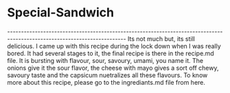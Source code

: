 # Special-Sandwich
-----------------------------------------------------------------------<My special sandwich>--------------------------------------------------
Its not much but, its still delicious. I came up with this recipe during the lock down when I was really bored. It had several stages to it, the final recipe is there in the recipe.md file. It is bursting with flavour, sour, savoury, umami, you name it. The onions give it the sour flavor, the cheese with mayo gives a sort off chewy, savoury taste and the capsicum nuetralizes all these flavours. To know more about this recipe, please go to the ingrediants.md file from here.